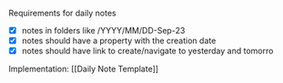 Requirements for daily notes
- [x] notes in folders like /YYYY/MM/DD-Sep-23
- [x] notes should have a property with the creation date
- [x] notes should have link to create/navigate to yesterday and tomorro

Implementation: [[Daily Note Template]]